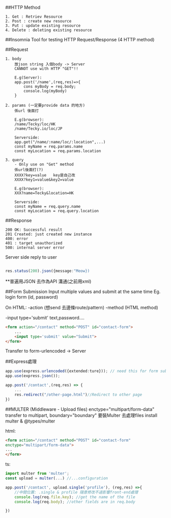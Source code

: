 ##HTTP Method
```
1. Get : Retriev Resource
2. Post : create new resource
3. Put : update existing resource
4. Delete : deleting existing resource
```
##Insomnia
Tool for testing HTTP Request/Response (4 HTTP method)


##Request
```
1. body 
    放json string 入個body -> Server
    CANNOT use with HTTP "GET"!!
    
    E.g(Server):
    app.post('/name',(req,res)=>{
        cons myBody = req.body;
        console.log(myBody)
    }

```

```
2. params (一定要provide data 的地方)
    係url 後面打

    E.g(browser):
    /name/Tecky/loc/HK
    /name/Tecky.io/loc/JP

    Serverside:
    app.get("/name/:name/loc/:location",...)
    const myName = req.params.name
    const myLocation = req.params.location
```    

```
3. query
    - Only use on "Get" method
    係url後面打(?)
    XXXX?key=value   key是自己改
    XXXX?key1=value&key2=value

    E.g(browser):
    XXX?name=Tecky&location=HK

    Serverside:
    const myName = req.query.name
    const myLocation = req.query.location
```
##Response
```
200 OK: Successful result
201 Created: just created new instance
400: error
401 : target unauthorized
500: internal server error
```
Server side reply to user
```ts

res.status(200).json({message:"Meow})
```
**普遍用JSON 去作為API 溝通(之前用xml)

##Form Submission
Input multiple values and submit at the same time
Eg. login form (id, password)

On HTML:
-action (想send 去邊條route/pattern) 
-method (HTML method)

-input type='submit' text,password....

```html
<form action="/contact" method="POST" id="contact-form">
    ...
    <input type='submit' value="Submit">
</form>
```
Transfer to form-urlencoded -> Server

##Express處理
```ts
app.use(express.urlencoded({extended:ture})); // need this for form submissions
app.use(express.json());      

app.post('/contact',(req,res) => {
    ...
    res.redirect("/other-page.html")//Redirect to other page
})
```
##MULTER (Middleware - Upload files)
enctype="multipart/form-data"
transfer to multipart<type>, boundary="boundary"
要裝Multer 去處理files
install multer & @types/multer

html:
```html
<form action="/contact" method="POST" id="contact-form"
enctype="multipart/form-data">
...
</form>
```

ts:
```ts
import multer from 'multer';
const upload = multer(...) //...configuration

app.post('/contact', upload.single('profile'), (reg,res) =>{ 
    //中間位置: .single & profile 隨意修改不過影響front-end處理
    console.log(req.file.key); //get the name of the file
    console.log(req.body); //other fields are in req.body

})
```